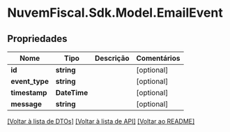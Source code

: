 # NuvemFiscal.Sdk.Model.EmailEvent

## Propriedades

Nome | Tipo | Descrição | Comentários
------------ | ------------- | ------------- | -------------
**id** | **string** |  | [optional] 
**event_type** | **string** |  | [optional] 
**timestamp** | **DateTime** |  | [optional] 
**message** | **string** |  | [optional] 

[[Voltar à lista de DTOs]](../README.md#documentation-for-models) [[Voltar à lista de API]](../README.md#documentation-for-api-endpoints) [[Voltar ao README]](../README.md)

